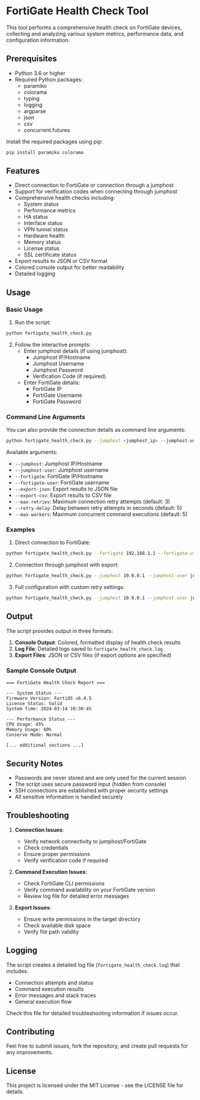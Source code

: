 # FortiGate Health Check Tool

This tool performs a comprehensive health check on FortiGate devices, collecting and analyzing various system metrics, performance data, and configuration information.

## Prerequisites

- Python 3.6 or higher
- Required Python packages:
  - paramiko
  - colorama
  - typing
  - logging
  - argparse
  - json
  - csv
  - concurrent.futures

Install the required packages using pip:
```bash
pip install paramiko colorama
```

## Features

- Direct connection to FortiGate or connection through a jumphost
- Support for verification codes when connecting through jumphost
- Comprehensive health checks including:
  - System status
  - Performance metrics
  - HA status
  - Interface status
  - VPN tunnel status
  - Hardware health
  - Memory status
  - License status
  - SSL certificate status
- Export results to JSON or CSV format
- Colored console output for better readability
- Detailed logging

## Usage

### Basic Usage

1. Run the script:
```bash
python fortigate_health_check.py
```

2. Follow the interactive prompts:
   - Enter jumphost details (if using jumphost):
     - Jumphost IP/Hostname
     - Jumphost Username
     - Jumphost Password
     - Verification Code (if required)
   - Enter FortiGate details:
     - FortiGate IP
     - FortiGate Username
     - FortiGate Password

### Command Line Arguments

You can also provide the connection details as command line arguments:

```bash
python fortigate_health_check.py --jumphost <jumphost_ip> --jumphost-user <username> --fortigate <fortigate_ip> --fortigate-user <username>
```

Available arguments:
- `--jumphost`: Jumphost IP/Hostname
- `--jumphost-user`: Jumphost username
- `--fortigate`: FortiGate IP/Hostname
- `--fortigate-user`: FortiGate username
- `--export-json`: Export results to JSON file
- `--export-csv`: Export results to CSV file
- `--max-retries`: Maximum connection retry attempts (default: 3)
- `--retry-delay`: Delay between retry attempts in seconds (default: 5)
- `--max-workers`: Maximum concurrent command executions (default: 5)

### Examples

1. Direct connection to FortiGate:
```bash
python fortigate_health_check.py --fortigate 192.168.1.1 --fortigate-user admin
```

2. Connection through jumphost with export:
```bash
python fortigate_health_check.py --jumphost 10.0.0.1 --jumphost-user jumpuser --fortigate 192.168.1.1 --fortigate-user admin --export-json results.json
```

3. Full configuration with custom retry settings:
```bash
python fortigate_health_check.py --jumphost 10.0.0.1 --jumphost-user jumpuser --fortigate 192.168.1.1 --fortigate-user admin --max-retries 5 --retry-delay 10 --max-workers 8 --export-csv results.csv
```

## Output

The script provides output in three formats:

1. **Console Output**: Colored, formatted display of health check results
2. **Log File**: Detailed logs saved to `fortigate_health_check.log`
3. **Export Files**: JSON or CSV files (if export options are specified)

### Sample Console Output

```
=== FortiGate Health Check Report ===

--- System Status ---
Firmware Version: FortiOS v6.4.5
License Status: Valid
System Time: 2024-03-14 10:30:45

--- Performance Status ---
CPU Usage: 45%
Memory Usage: 60%
Conserve Mode: Normal

[... additional sections ...]
```

## Security Notes

- Passwords are never stored and are only used for the current session
- The script uses secure password input (hidden from console)
- SSH connections are established with proper security settings
- All sensitive information is handled securely

## Troubleshooting

1. **Connection Issues**:
   - Verify network connectivity to jumphost/FortiGate
   - Check credentials
   - Ensure proper permissions
   - Verify verification code if required

2. **Command Execution Issues**:
   - Check FortiGate CLI permissions
   - Verify command availability on your FortiGate version
   - Review log file for detailed error messages

3. **Export Issues**:
   - Ensure write permissions in the target directory
   - Check available disk space
   - Verify file path validity

## Logging

The script creates a detailed log file (`fortigate_health_check.log`) that includes:
- Connection attempts and status
- Command execution results
- Error messages and stack traces
- General execution flow

Check this file for detailed troubleshooting information if issues occur.

## Contributing

Feel free to submit issues, fork the repository, and create pull requests for any improvements.

## License

This project is licensed under the MIT License - see the LICENSE file for details. 